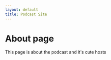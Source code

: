 ```yaml
---
layout: default
title: Podcast Site
---
```

# About page

This page is about the podcast and it's cute hosts